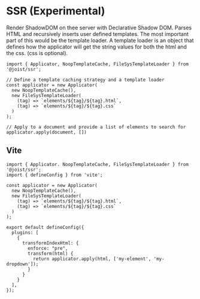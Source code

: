 # SSR (Experimental)

Render ShadowDOM on thee server with Declarative Shadow DOM. Parses HTML and recursively inserts user defined templates. The most important part of this would be the template loader. A template loader is an object that defines how the applicator will get the string values for both the html and the css. (css is optional).

```TS
import { Applicator, NoopTemplateCache, FileSysTemplateLoader } from '@joist/ssr';

// Define a template caching strategy and a template loader
const applicator = new Applicator(
  new NoopTemplateCache(),
  new FileSysTemplateLoader(
    (tag) => `elements/${tag}/${tag}.html`,
    (tag) => `elements/${tag}/${tag}.css`
  )
);

// Apply to a document and provide a list of elements to search for
applicator.apply(document, [])
```

## Vite

```TS
import { Applicator. NoopTemplateCache, FileSysTemplateLoader } from '@joist/ssr';
import { defineConfig } from 'vite';

const applicator = new Applicator(
  new NoopTemplateCache(),
  new FileSysTemplateLoader(
    (tag) => `elements/${tag}/${tag}.html`,
    (tag) => `elements/${tag}/${tag}.css`
  )
);

export default defineConfig({
  plugins: [
    {
      transformIndexHtml: {
        enforce: "pre",
        transform(html) {
          return applicator.apply(html, ['my-element', 'my-dropdown']);
        }
      }
    }
  ],
});
```
